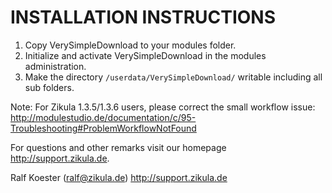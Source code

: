 INSTALLATION INSTRUCTIONS
=========================

1) Copy VerySimpleDownload to your modules folder.
2) Initialize and activate VerySimpleDownload in the modules administration.
3) Make the directory `/userdata/VerySimpleDownload/` writable including all sub folders.

Note: For Zikula 1.3.5/1.3.6 users, please correct the small workflow issue: http://modulestudio.de/documentation/c/95-Troubleshooting#ProblemWorkflowNotFound

For questions and other remarks visit our homepage http://support.zikula.de.

Ralf Koester (ralf@zikula.de)
http://support.zikula.de
